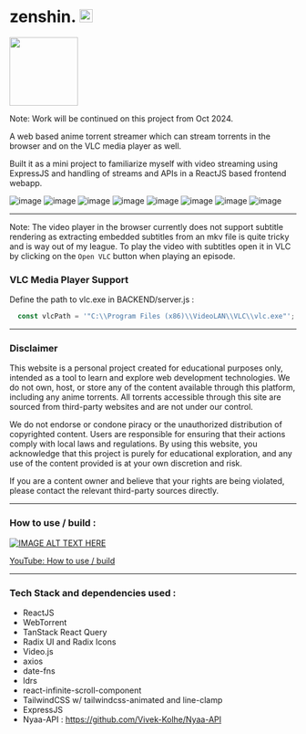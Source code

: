 # zenshin. <img src="https://github.com/user-attachments/assets/87dd28e0-8c0a-43ce-a953-f58c604ccf62" width="23">

<img src="https://github.com/user-attachments/assets/af797fd4-e7ca-428f-82fc-c50d13b9407c" width="120">

Note: Work will be continued on this project from Oct 2024.

A web based anime torrent streamer which can stream torrents in the browser and on the VLC media player as well.

Built it as a mini project to familiarize myself with video streaming using ExpressJS and handling of streams and APIs in a ReactJS based frontend webapp.

![image](https://github.com/user-attachments/assets/5d93d3a7-533c-4615-a25d-34e7af901108)
![image](https://github.com/user-attachments/assets/8ccb3ec0-c162-4017-95e4-b90d33000eb7)
![image](https://github.com/user-attachments/assets/0936fbc4-fe18-42ca-a000-a3de70741bd3)
![image](https://github.com/user-attachments/assets/d2b00ee5-4242-4c9b-9492-64829ed655fe)
![image](https://github.com/user-attachments/assets/bec74950-27c7-4b1a-ac7c-974e6d699739)
![image](https://github.com/user-attachments/assets/e9baf709-dc2a-4b90-95b2-ff4dcfdd986d)
![image](https://github.com/user-attachments/assets/1341c03b-0674-4d70-be95-e4d1bff3119e)
![image](https://github.com/user-attachments/assets/ab95917b-11f5-4f02-a73f-43cfa2afc40f)

---

Note: The video player in the browser currently does not support subtitle rendering as extracting embedded subtitles from an mkv file is quite tricky and is way out of my league. To play the video with subtitles open it in VLC by clicking on the `Open VLC` button when playing an episode.

### VLC Media Player Support
Define the path to vlc.exe in BACKEND/server.js : 

```js
  const vlcPath = '"C:\\Program Files (x86)\\VideoLAN\\VLC\\vlc.exe"'; // Adjust this path as needed
```

---

### Disclaimer

This website is a personal project created for educational purposes only, intended as a tool to learn and explore web development technologies. We do not own, host, or store any of the content available through this platform, including any anime torrents. All torrents accessible through this site are sourced from third-party websites and are not under our control.

We do not endorse or condone piracy or the unauthorized distribution of copyrighted content. Users are responsible for ensuring that their actions comply with local laws and regulations. By using this website, you acknowledge that this project is purely for educational exploration, and any use of the content provided is at your own discretion and risk.

If you are a content owner and believe that your rights are being violated, please contact the relevant third-party sources directly.

---

### How to use / build : 

[![IMAGE ALT TEXT HERE](https://img.youtube.com/vi/DiVczJ92sAU/0.jpg)](https://www.youtube.com/watch?v=DiVczJ92sAU)

[YouTube: How to use / build](https://youtu.be/DiVczJ92sAU?si=NvqnDvXE_LW7EHW8)

---

### Tech Stack and dependencies used :
- ReactJS
- WebTorrent
- TanStack React Query
- Radix UI and Radix Icons
- Video.js
- axios
- date-fns
- ldrs
- react-infinite-scroll-component
- TailwindCSS w/ tailwindcss-animated and line-clamp
- ExpressJS
- Nyaa-API : https://github.com/Vivek-Kolhe/Nyaa-API
